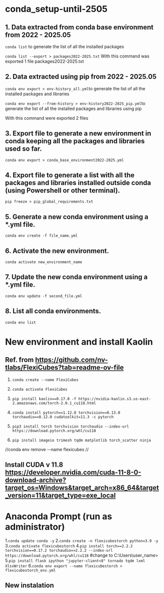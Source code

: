 # conda_setup-until-2505
## 1. Data extracted from conda base environment from 2022 - 2025.05

```conda list``` to generate the list of all the installed packages

```conda list --export > packages2022-2025.txt``` With this command was exported 1 file packages2022-2025.txt

## 2. Data extracted using pip from 2022 - 2025.05

```conda env export > env-history_all.yml```to generate the list of all the installed packages and libraries 

```conda env export --from-history > env-history2022-2025_pip.yml```to generate the list of all the installed packages and libraries using pip

With this command were exported 2 files

## 3. Export file to generate a new environment in conda keeping all the packages and libraries used so far.

```conda env export > conda_base_environment2022-2025.yml```

## 4. Export file to generate a list with all the packages and libraries installed outside conda (using Powershell or other terminal).
```pip freeze > pip_global_requirements.txt```

## 5. Generate a new conda environment using a *.yml file.
```conda env create -f file_name.yml```
## 6. Activate the new environment.
```conda activate new_environment_name```
## 7. Update the new conda environment using a *.yml file.
```conda env update -f second_file.yml```

## 8. List all conda environments.
```conda env list```

# New environment and install Kaolin
## Ref. from https://github.com/nv-tlabs/FlexiCubes?tab=readme-ov-file
1. ```conda create --name FlexiCubes```

2. ```conda activate FlexiCubes```

3. ```pip install kaolin==0.17.0 -f https://nvidia-kaolin.s3.us-east-2.amazonaws.com/torch-2.0.1_cu118.html```

4. ```conda install pytorch==1.12.0 torchvision==0.13.0 torchaudio==0.12.0 cudatoolkit=11.3 -c pytorch```

5. ```pip3 install torch torchvision torchaudio --index-url https://download.pytorch.org/whl/cu118```

6. ```pip install imageio trimesh tqdm matplotlib torch_scatter ninja```

//conda env remove --name flexicubes  //
## Install CUDA v 11.8 https://developer.nvidia.com/cuda-11-8-0-download-archive?target_os=Windows&target_arch=x86_64&target_version=11&target_type=exe_local
# Anaconda Prompt (run as administrator)
1.```conda update conda -y```
2.```conda create -n flexicubestorch python=3.9 -y```
3.```conda activate flexicubestorch```
4.```pip install torch==2.2.2 torchvision==0.17.2 torchaudio==2.2.2 --index-url https://download.pytorch.org/whl/cu118```
#change to C:\Users\user_name>
5.```pip install flask ipython "jupyter-client<8" tornado tqdm lxml XlsxWriter```
6.```conda env export --name flexicubestorch > flexicubestorch_env.yml```


## New instalation





